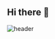 ## Hi there 👋
<!--header-->
![header](https://capsule-render.vercel.app/api?type=Venom&color=F0F8FF&height=300&section=header&text=EXP%20Potion&fontcolor=black&fontSize=90)

<!--
**ngc0328/ngc0328** is a ✨ _special_ ✨ repository because its `README.md` (this file) appears on your GitHub profile.

Here are some ideas to get you started:

- 🔭 I’m currently working on ...
- 🌱 I’m currently learning ...
- 👯 I’m looking to collaborate on ...
- 🤔 I’m looking for help with ...
- 💬 Ask me about ...
- 📫 How to reach me: ...
- 😄 Pronouns: ...
- ⚡ Fun fact: ...
-->
